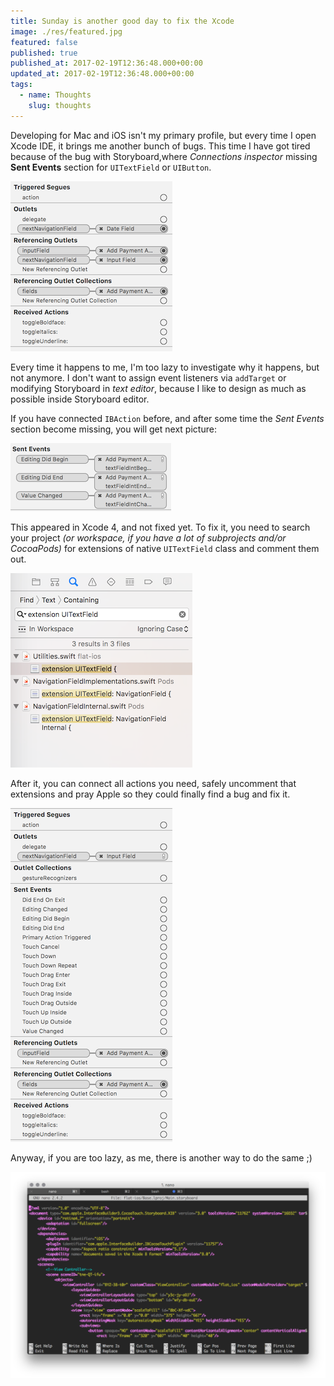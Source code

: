 ```yaml
---
title: Sunday is another good day to fix the Xcode
image: ./res/featured.jpg
featured: false
published: true
published_at: 2017-02-19T12:36:48.000+00:00
updated_at: 2017-02-19T12:36:48.000+00:00
tags:
  - name: Thoughts
    slug: thoughts
---
```

Developing for Mac and iOS isn't my primary profile, but every time I open Xcode IDE, it brings me another bunch of bugs. This time I have got tired because of the bug with Storyboard,where *Connections inspector* missing **Sent Events** section for `UITextField` or `UIButton`.

![Screenshot of XCode storyboard pane with outlets for UIButton](./res/1.png)

Every time it happens to me, I'm too lazy to investigate why it happens, but not anymore. I don't want to assign event listeners via `addTarget` or modifying Storyboard in *text editor*, because I like to design as much as possible inside Storyboard editor.

If you have connected `IBAction` before, and after some time the *Sent Events* section become missing, you will get next picture:

![Screenshot of XCode storyboard pane with outlets for UITextField control events](./res/2.png)

This appeared in Xcode 4, and not fixed yet. To fix it, you need to search your project *(or workspace, if you have a lot of subprojects and/or CocoaPods)* for extensions of native `UITextField` class and comment them out.

![Screenshot of XCode search results pane with elements which are coming from searching for 'extension UITextField'](./res/3.png)

After it, you can connect all actions you need, safely uncomment that extensions and pray Apple so they could finally find a bug and fix it.

![Screenshot of XCode storyboard pane with outlets for UITextField](./res/4.png)

Anyway, if you are too lazy, as me, there is another way to do the same ;)

![Screenshot of terminal with opened storybard file](./res/5.png)
